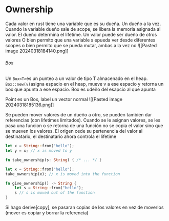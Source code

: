 # Ownership 
Cada valor en rust tiene una variable que es su dueña. Un dueño a la vez. Cuando la variable dueño sale de scope, se libera la memoria asignada al valor. El dueño determina el lifetime. Un valor puede ser dueño de otros valores
O bien permito que una variable s epueda ver desde diferentes scopes o bien permito que se pueda mutar, ambas a la vez no
![[Pasted image 20240318184140.png]]

###### Box
Un `Box<T>`es un punteo a un valor de tipo T almacenado en el heap. `Box::new(v)`asigna espacio en el heap, mueve v a ese espacio y retorna un box que apunta a ese espacio. Box es udeño del esapcio al que apunta

Point es un Box, label un vector normal
![[Pasted image 20240318185136.png]]

Se pueden mover valores de un dueño a otro, se pueden tambien dar referencias (con lifetimes limitados). Cuando se le asignan valores, se les pasa una funcion o se retorna de una función no se copia el valor sino que se mueven los valores. 
El origen cede su pertenencia del valor al destinatario, el destinatario ahora controla el lifetime
```rust
let x = String::from("hello");
let y = x; // x is moved to y
```

```rust
fn take_ownership(s: String) { /* ... */ }

let x = String::from("hello");
take_ownership(x); // x is moved into the function
```

```rust 
fn give_ownership() -> String {
    let s = String::from("hello");
    s // s is moved out of the function
}
```

Si hago derive[copy], se pasaran copias de los valores en vez de moverlos (mover es copiar y borrar la referencia)